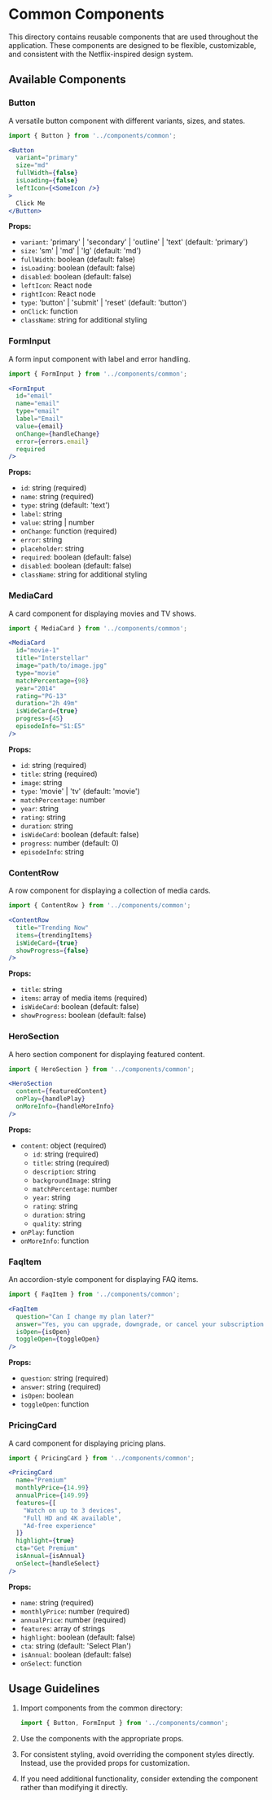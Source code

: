 # Common Components

This directory contains reusable components that are used throughout the application. These components are designed to be flexible, customizable, and consistent with the Netflix-inspired design system.

## Available Components

### Button

A versatile button component with different variants, sizes, and states.

```jsx
import { Button } from '../components/common';

<Button 
  variant="primary" 
  size="md" 
  fullWidth={false}
  isLoading={false}
  leftIcon={<SomeIcon />}
>
  Click Me
</Button>
```

**Props:**
- `variant`: 'primary' | 'secondary' | 'outline' | 'text' (default: 'primary')
- `size`: 'sm' | 'md' | 'lg' (default: 'md')
- `fullWidth`: boolean (default: false)
- `isLoading`: boolean (default: false)
- `disabled`: boolean (default: false)
- `leftIcon`: React node
- `rightIcon`: React node
- `type`: 'button' | 'submit' | 'reset' (default: 'button')
- `onClick`: function
- `className`: string for additional styling

### FormInput

A form input component with label and error handling.

```jsx
import { FormInput } from '../components/common';

<FormInput
  id="email"
  name="email"
  type="email"
  label="Email"
  value={email}
  onChange={handleChange}
  error={errors.email}
  required
/>
```

**Props:**
- `id`: string (required)
- `name`: string (required)
- `type`: string (default: 'text')
- `label`: string
- `value`: string | number
- `onChange`: function (required)
- `error`: string
- `placeholder`: string
- `required`: boolean (default: false)
- `disabled`: boolean (default: false)
- `className`: string for additional styling

### MediaCard

A card component for displaying movies and TV shows.

```jsx
import { MediaCard } from '../components/common';

<MediaCard
  id="movie-1"
  title="Interstellar"
  image="path/to/image.jpg"
  type="movie"
  matchPercentage={98}
  year="2014"
  rating="PG-13"
  duration="2h 49m"
  isWideCard={true}
  progress={45}
  episodeInfo="S1:E5"
/>
```

**Props:**
- `id`: string (required)
- `title`: string (required)
- `image`: string
- `type`: 'movie' | 'tv' (default: 'movie')
- `matchPercentage`: number
- `year`: string
- `rating`: string
- `duration`: string
- `isWideCard`: boolean (default: false)
- `progress`: number (default: 0)
- `episodeInfo`: string

### ContentRow

A row component for displaying a collection of media cards.

```jsx
import { ContentRow } from '../components/common';

<ContentRow
  title="Trending Now"
  items={trendingItems}
  isWideCard={true}
  showProgress={false}
/>
```

**Props:**
- `title`: string
- `items`: array of media items (required)
- `isWideCard`: boolean (default: false)
- `showProgress`: boolean (default: false)

### HeroSection

A hero section component for displaying featured content.

```jsx
import { HeroSection } from '../components/common';

<HeroSection
  content={featuredContent}
  onPlay={handlePlay}
  onMoreInfo={handleMoreInfo}
/>
```

**Props:**
- `content`: object (required)
  - `id`: string (required)
  - `title`: string (required)
  - `description`: string
  - `backgroundImage`: string
  - `matchPercentage`: number
  - `year`: string
  - `rating`: string
  - `duration`: string
  - `quality`: string
- `onPlay`: function
- `onMoreInfo`: function

### FaqItem

An accordion-style component for displaying FAQ items.

```jsx
import { FaqItem } from '../components/common';

<FaqItem
  question="Can I change my plan later?"
  answer="Yes, you can upgrade, downgrade, or cancel your subscription at any time."
  isOpen={isOpen}
  toggleOpen={toggleOpen}
/>
```

**Props:**
- `question`: string (required)
- `answer`: string (required)
- `isOpen`: boolean
- `toggleOpen`: function

### PricingCard

A card component for displaying pricing plans.

```jsx
import { PricingCard } from '../components/common';

<PricingCard
  name="Premium"
  monthlyPrice={14.99}
  annualPrice={149.99}
  features={[
    "Watch on up to 3 devices",
    "Full HD and 4K available",
    "Ad-free experience"
  ]}
  highlight={true}
  cta="Get Premium"
  isAnnual={isAnnual}
  onSelect={handleSelect}
/>
```

**Props:**
- `name`: string (required)
- `monthlyPrice`: number (required)
- `annualPrice`: number (required)
- `features`: array of strings
- `highlight`: boolean (default: false)
- `cta`: string (default: 'Select Plan')
- `isAnnual`: boolean (default: false)
- `onSelect`: function

## Usage Guidelines

1. Import components from the common directory:
   ```jsx
   import { Button, FormInput } from '../components/common';
   ```

2. Use the components with the appropriate props.

3. For consistent styling, avoid overriding the component styles directly. Instead, use the provided props for customization.

4. If you need additional functionality, consider extending the component rather than modifying it directly.